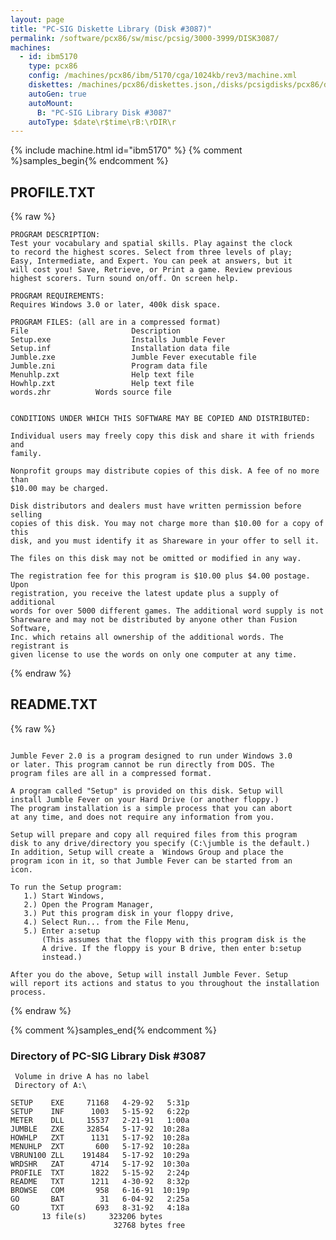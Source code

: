 ```yaml
---
layout: page
title: "PC-SIG Diskette Library (Disk #3087)"
permalink: /software/pcx86/sw/misc/pcsig/3000-3999/DISK3087/
machines:
  - id: ibm5170
    type: pcx86
    config: /machines/pcx86/ibm/5170/cga/1024kb/rev3/machine.xml
    diskettes: /machines/pcx86/diskettes.json,/disks/pcsigdisks/pcx86/diskettes.json
    autoGen: true
    autoMount:
      B: "PC-SIG Library Disk #3087"
    autoType: $date\r$time\rB:\rDIR\r
---
```


{% include machine.html id="ibm5170" %}
{% comment %}samples_begin{% endcomment %}

## PROFILE.TXT

{% raw %}
```
PROGRAM DESCRIPTION:
Test your vocabulary and spatial skills. Play against the clock 
to record the highest scores. Select from three levels of play; 
Easy, Intermediate, and Expert. You can peek at answers, but it
will cost you! Save, Retrieve, or Print a game. Review previous
highest scorers. Turn sound on/off. On screen help. 

PROGRAM REQUIREMENTS:
Requires Windows 3.0 or later, 400k disk space.

PROGRAM FILES: (all are in a compressed format)
File                       Description
Setup.exe                  Installs Jumble Fever
Setup.inf                  Installation data file 
Jumble.zxe                 Jumble Fever executable file 
Jumble.zni                 Program data file
Menuhlp.zxt                Help text file
Howhlp.zxt                 Help text file
words.zhr		   Words source file


CONDITIONS UNDER WHICH THIS SOFTWARE MAY BE COPIED AND DISTRIBUTED:

Individual users may freely copy this disk and share it with friends and
family.

Nonprofit groups may distribute copies of this disk. A fee of no more than
$10.00 may be charged.

Disk distributors and dealers must have written permission before selling
copies of this disk. You may not charge more than $10.00 for a copy of this
disk, and you must identify it as Shareware in your offer to sell it.

The files on this disk may not be omitted or modified in any way.

The registration fee for this program is $10.00 plus $4.00 postage. Upon
registration, you receive the latest update plus a supply of additional
words for over 5000 different games. The additional word supply is not
Shareware and may not be distributed by anyone other than Fusion Software,
Inc. which retains all ownership of the additional words. The registrant is
given license to use the words on only one computer at any time.
```
{% endraw %}

## README.TXT

{% raw %}
```

Jumble Fever 2.0 is a program designed to run under Windows 3.0 
or later. This program cannot be run directly from DOS. The 
program files are all in a compressed format.

A program called "Setup" is provided on this disk. Setup will
install Jumble Fever on your Hard Drive (or another floppy.)
The program installation is a simple process that you can abort 
at any time, and does not require any information from you.
 
Setup will prepare and copy all required files from this program 
disk to any drive/directory you specify (C:\jumble is the default.) 
In addition, Setup will create a  Windows Group and place the 
program icon in it, so that Jumble Fever can be started from an 
icon.  

To run the Setup program:
   1.) Start Windows,
   2.) Open the Program Manager,
   3.) Put this program disk in your floppy drive,
   4.) Select Run... from the File Menu,
   5.) Enter a:setup
       (This assumes that the floppy with this program disk is the 
       A drive. If the floppy is your B drive, then enter b:setup
       instead.)

After you do the above, Setup will install Jumble Fever. Setup
will report its actions and status to you throughout the installation
process.
```
{% endraw %}

{% comment %}samples_end{% endcomment %}

### Directory of PC-SIG Library Disk #3087

     Volume in drive A has no label
     Directory of A:\

    SETUP    EXE     71168   4-29-92   5:31p
    SETUP    INF      1003   5-15-92   6:22p
    METER    DLL     15537   2-21-91   1:00a
    JUMBLE   ZXE     32854   5-17-92  10:28a
    HOWHLP   ZXT      1131   5-17-92  10:28a
    MENUHLP  ZXT       600   5-17-92  10:28a
    VBRUN100 ZLL    191484   5-17-92  10:29a
    WRDSHR   ZAT      4714   5-17-92  10:30a
    PROFILE  TXT      1822   5-15-92   2:24p
    README   TXT      1211   4-30-92   8:32p
    BROWSE   COM       958   6-16-91  10:19p
    GO       BAT        31   6-04-92   2:25a
    GO       TXT       693   8-31-92   4:18a
           13 file(s)     323206 bytes
                           32768 bytes free
